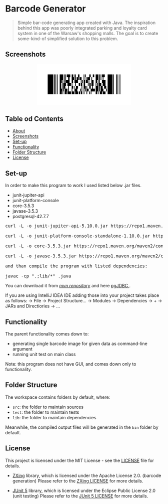 # Barcode Generator

>Simple bar-code generating app created with Java. 
>The inspiration behind this app was poorly integrated parking and loyalty card system in one of the Warsaw's shopping malls.
>The goal is to create some-kind-of simplified solution to this problem.

## Screenshots

<p align="center">
  <img src="codeForReg.png" alt="Barcode Example" width="300"/>
</p>


## Table od Contents
  * [About](#barcode-generator)
  * [Screenshots](#screenshots)
  * [Set-up](#set-up)
  * [Functionality](#functionality)
  * [Folder Structure](#folder-structure)
  * [License](#license)
## Set-up

In order to make this program to work I used listed below .jar files. 

* junit-jupiter-api
* junit-platform-console
* core-3.5.3
* javase-3.5.3
* postgresql-42.7.7
  

<pre>
curl -L -o junit-jupiter-api-5.10.0.jar https://repo1.maven.org/maven2/org/junit/jupiter/junit-jupiter-api/5.10.0/junit-jupiter-api-5.10.0.jar

curl -L -o junit-platform-console-standalone-1.10.0.jar https://repo1.maven.org/maven2/org/junit/platform/junit-platform-console-standalone/1.10.0/junit-platform-console-standalone-1.10.0.jar

curl -L -o core-3.5.3.jar https://repo1.maven.org/maven2/com/google/zxing/core/3.5.3/core-3.5.3.jar

curl -L -o javase-3.5.3.jar https://repo1.maven.org/maven2/com/google/zxing/javase/3.5.3/javase-3.5.3.jar

and than compile the program with listed dependencies:

javac -cp ".;lib/*" <ProgramName>.java
</pre>

You can download it from [_mvn repository_](https://mvnrepository.com/) and here [ pgJDBC ](https://jdbc.postgresql.org/download/).

If you are using IntelliJ IDEA IDE adding those into your project takes place as follows:
-> File -> Project Structure... -> Modules -> Dependencies -> + -> JARs and Directiories -> ...

## Functionality
The parent functionality comes down to:

- generating single barcode image for given data as command-line argument
- running unit test on main class

Note: this program does not have GUI, and comes down only to functionality. 

## Folder Structure

The workspace contains folders by default, where:

- `src`: the folder to maintain sources
- `test`: the folder to maintain tests
- `lib`: the folder to maintain dependencies

Meanwhile, the compiled output files will be generated in the `bin` folder by default.
## License

This project is licensed under the MIT License - see the [LICENSE](LICENSE) file for details.

* [ZXing](https://github.com/zxing/zxing) library, which is licensed under the Apache License 2.0. (barcode generation)
Please refer to the [ZXing LICENSE](https://github.com/zxing/zxing/blob/master/LICENSE) for more details.

* [JUnit 5](https://junit.org/junit5/) library, which is licensed under the Eclipse Public License 2.0 (unit testing)
Please refer to the [JUnit 5 LICENSE](https://github.com/junit-team/junit5/blob/main/LICENSE) for more details.
